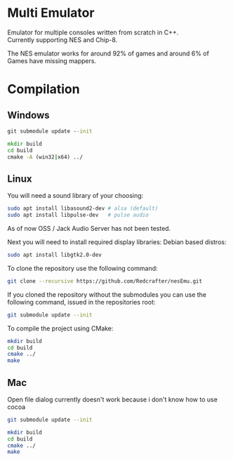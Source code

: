 # Multi Emulator
Emulator for multiple consoles written from scratch in C++. \
Currently supporting NES and Chip-8.

The NES emulator works for around 92% of games and around 6% of Games have missing mappers.

# Compilation
## Windows
```cmd
git submodule update --init

mkdir build
cd build
cmake -A (win32|x64) ../
```

## Linux

You will need a sound library of your choosing:
```sh
sudo apt install libasound2-dev # alsa (default)
sudo apt install libpulse-dev   # pulse audio
```
As of now OSS / Jack Audio Server has not been tested.

Next you will need to install required display libraries:
Debian based distros:
```sh
sudo apt install libgtk2.0-dev
```

To clone the repository use the following command:
```sh
git clone --recursive https://github.com/Redcrafter/nesEmu.git
```

If you cloned the repository without the submodules you can use the following command, issued in the repositories root:
```sh
git submodule update --init
```

To compile the project using CMake:
```sh
mkdir build
cd build
cmake ../
make
```

## Mac
Open file dialog currently doesn't work because i don't know how to use cocoa
```sh
git submodule update --init

mkdir build
cd build
cmake ../
make
```
